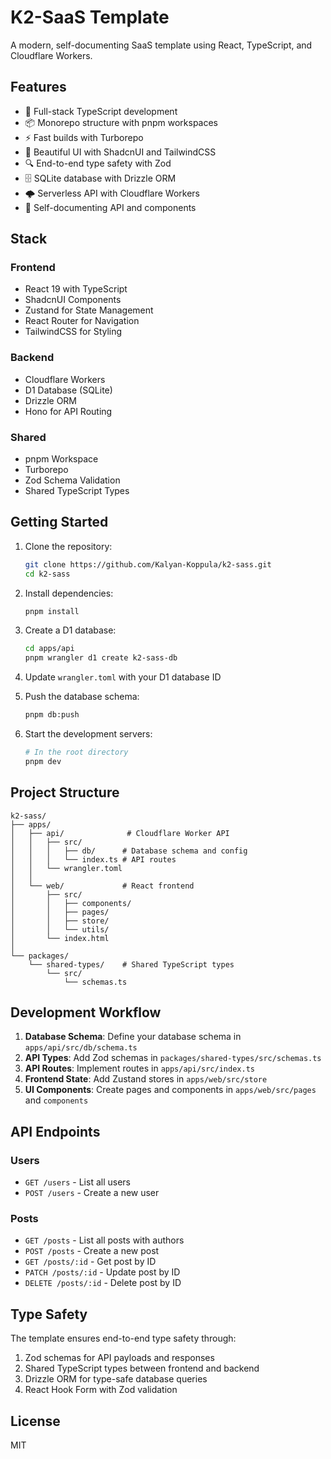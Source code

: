 # K2-SaaS Template

A modern, self-documenting SaaS template using React, TypeScript, and Cloudflare Workers.

## Features

- 🚀 Full-stack TypeScript development
- 📦 Monorepo structure with pnpm workspaces
- ⚡ Fast builds with Turborepo
- 🎨 Beautiful UI with ShadcnUI and TailwindCSS
- 🔍 End-to-end type safety with Zod
- 🗄️ SQLite database with Drizzle ORM
- 🌩️ Serverless API with Cloudflare Workers
- 📝 Self-documenting API and components

## Stack

### Frontend

- React 19 with TypeScript
- ShadcnUI Components
- Zustand for State Management
- React Router for Navigation
- TailwindCSS for Styling

### Backend

- Cloudflare Workers
- D1 Database (SQLite)
- Drizzle ORM
- Hono for API Routing

### Shared

- pnpm Workspace
- Turborepo
- Zod Schema Validation
- Shared TypeScript Types

## Getting Started

1. Clone the repository:

   ```bash
   git clone https://github.com/Kalyan-Koppula/k2-sass.git
   cd k2-sass
   ```

2. Install dependencies:

   ```bash
   pnpm install
   ```

3. Create a D1 database:

   ```bash
   cd apps/api
   pnpm wrangler d1 create k2-sass-db
   ```

4. Update `wrangler.toml` with your D1 database ID

5. Push the database schema:

   ```bash
   pnpm db:push
   ```

6. Start the development servers:
   ```bash
   # In the root directory
   pnpm dev
   ```

## Project Structure

```
k2-sass/
├── apps/
│   ├── api/              # Cloudflare Worker API
│   │   ├── src/
│   │   │   ├── db/      # Database schema and config
│   │   │   └── index.ts # API routes
│   │   └── wrangler.toml
│   │
│   └── web/             # React frontend
│       ├── src/
│       │   ├── components/
│       │   ├── pages/
│       │   ├── store/
│       │   └── utils/
│       └── index.html
│
└── packages/
    └── shared-types/    # Shared TypeScript types
        └── src/
            └── schemas.ts
```

## Development Workflow

1. **Database Schema**: Define your database schema in `apps/api/src/db/schema.ts`
2. **API Types**: Add Zod schemas in `packages/shared-types/src/schemas.ts`
3. **API Routes**: Implement routes in `apps/api/src/index.ts`
4. **Frontend State**: Add Zustand stores in `apps/web/src/store`
5. **UI Components**: Create pages and components in `apps/web/src/pages` and `components`

## API Endpoints

### Users

- `GET /users` - List all users
- `POST /users` - Create a new user

### Posts

- `GET /posts` - List all posts with authors
- `POST /posts` - Create a new post
- `GET /posts/:id` - Get post by ID
- `PATCH /posts/:id` - Update post by ID
- `DELETE /posts/:id` - Delete post by ID

## Type Safety

The template ensures end-to-end type safety through:

1. Zod schemas for API payloads and responses
2. Shared TypeScript types between frontend and backend
3. Drizzle ORM for type-safe database queries
4. React Hook Form with Zod validation

## License

MIT
